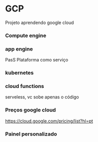 # GCP

Projeto aprendendo google cloud

### Compute engine

### app engine

PasS
Plataforma como serviço

### kubernetes

### cloud functions

serveless, vc sobe apenas o código


### Preços google cloud

https://cloud.google.com/pricing/list?hl=pt


### Painel personalizado
